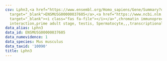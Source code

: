 ```yaml
---
csv: Lphn3,<a href="https://www.ensembl.org/Homo_sapiens/Gene/Summary?db=core;g=ENSMUSG00000037605"
  target="_blank">ENSMUSG00000037605</a>,<a href="https://www.ncbi.nlm.nih.gov/pubmed/25450459"
  target="_blank"><i class="fas fa-file"></i></a>",chromatin immunoprecipitation assay,direct
  interaction,prime adult stage, testis, Spermatocyte,,,transcriptional regulation,
data_alias: Lphn3
data_id: ENSMUSG00000037605
data_numevidence: 1
data_species: Mus musculus
data_taxid: '10090'
title: Lphn3
---
```

